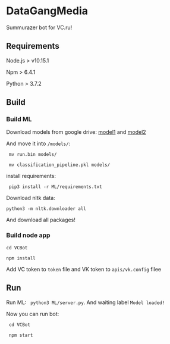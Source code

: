 # DataGangMedia

Summurazer bot for VC.ru!

## Requirements

Node.js > v10.15.1

Npm > 6.4.1

Python > 3.7.2

## Build

### Build ML
Download models from google drive:
[model1](https://drive.google.com/open?id=1Uyl6JQrH4oekeoJBKUvPCIFvuKX0WIsw)
and
[model2](https://drive.google.com/open?id=1FwnWY6fPeRgpUEllvuK7tj-F2U_STNd_)

And move it into ```/models/```:

``` mv run.bin models/```

``` mv classification_pipeline.pkl models/```

install requirements:

``` pip3 install -r ML/requirements.txt```

Download nltk data:

``` python3 -m nltk.downloader all ```

And download all packages!

### Build node app
```cd VCBot```

```npm install```

Add VC token to ```token``` file and VK token to ```apis/vk.config``` filee

## Run
Run ML: ``` python3 ML/server.py```. And waiting label ```Model loaded!```

Now you can run bot: 

``` cd VCBot```

``` npm start```